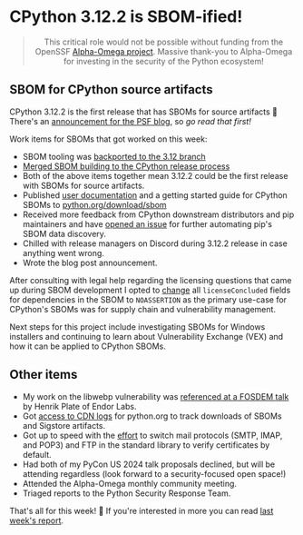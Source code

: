 # CPython 3.12.2 is SBOM-ified!

<blockquote>
  <center>This critical role would not be possible without funding from the OpenSSF <a href="https://alpha-omega.dev">Alpha-Omega project</a>. Massive thank-you to Alpha-Omega for investing in the security of the Python ecosystem!</center>
</blockquote>

## SBOM for CPython source artifacts

CPython 3.12.2 is the first release that has SBOMs for source artifacts 🥳
There's an [announcement for the PSF blog](https://pyfound.blogspot.com/2024/02/software-bill-of-materials-now-available-for-cpython.html), so *go read that first!*

Work items for SBOMs that got worked on this week:

* SBOM tooling was [backported to the 3.12 branch](https://github.com/python/cpython/pull/114730)
* [Merged SBOM building to the CPython release process](https://github.com/python/release-tools/pull/82)
* Both of the above items together mean 3.12.2 could be the first release with SBOMs for source artifacts.
* Published [user documentation](https://www.python.org/download/sbom/) and a getting started guide for CPython SBOMs to [python.org/download/sbom](https://www.python.org/download/sbom/)
* Received more feedback from CPython downstream distributors and pip maintainers and have
  [opened an issue](https://github.com/python/release-tools/issues/91) for further automating pip's SBOM data discovery.
* Chilled with release managers on Discord during 3.12.2 release in case anything went wrong.
* Wrote the blog post announcement.

After consulting with legal help regarding the licensing questions that came up during
SBOM development I opted to [change](https://github.com/python/cpython/pull/115038) all `licenseConcluded` fields for dependencies in the SBOM to `NOASSERTION`
as the primary use-case for CPython's SBOMs was for supply chain and vulnerability management.

Next steps for this project include investigating SBOMs for Windows installers and continuing to learn
about Vulnerability Exchange (VEX) and how it can be applied to CPython SBOMs.

## Other items

* My work on the libwebp vulnerability was [referenced at a FOSDEM talk](https://fosdem.org/2024/schedule/event/fosdem-2024-3230-getting-lulled-into-a-false-sense-of-security-by-sbom-and-vex/) by Henrik Plate of Endor Labs.
* Got [access to CDN logs](https://github.com/python/psf-salt/pull/348) for python.org to track downloads of SBOMs and Sigstore artifacts.
* Got up to speed with the [effort](https://github.com/python/cpython/issues/91826) to switch mail protocols (SMTP, IMAP, and POP3) and FTP in the standard library to verify certificates by default.
* Had both of my PyCon US 2024 talk proposals declined, but will be attending regardless (look forward to a security-focused open space!)
* Attended the Alpha-Omega monthly community meeting.
* Triaged reports to the Python Security Response Team.

That's all for this week! 👋 If you're interested in more you can read [last week's report](https://sethmlarson.dev/security-developer-in-residence-weekly-report-27).
